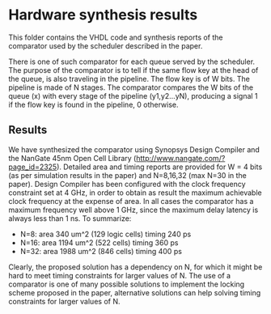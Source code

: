 # Hardware synthesis results

This folder contains the VHDL code and synthesis reports of the comparator used by the scheduler described in the paper.

There is one of such comparator for each queue served by the scheduler.
The purpose of the comparator is to tell if the same flow key at the head of the queue, is also traveling in the pipeline.
The flow key is of W bits. The pipeline is made of N stages. The comparator compares the W bits of the queue (x) with every stage of the pipeline (y1,y2...yN), producing a signal 1 if the flow key is found in the pipeline, 0 otherwise.

## Results

We have synthesized the comparator using Synopsys Design Compiler and the NanGate 45nm Open Cell Library (http://www.nangate.com/?page_id=2325).
Detailed area and timing reports are provided for W = 4 bits (as per simulation results in the paper) and N=8,16,32 (max N=30 in the paper).
Design Compiler has been configured with the clock frequency constraint set at 4 GHz, in order to obtain as result the maximum achievable clock frequency at the expense of area.
In all cases the comparator has a maximum frequency well above 1 GHz, since the maximum delay latency is always less than 1 ns. To summarize:

* N=8: area 340 um^2 (129 logic cells) timing 240 ps
* N=16: area 1194 um^2 (522 cells) timing 360 ps
* N=32: area 1988 um^2 (846 cells) timing 400 ps

Clearly, the proposed solution has a dependency on N, for which it might be hard to meet timing constraints for larger values of N.
The use of a comparator is one of many possible solutions to implement the locking scheme proposed in the paper, alternative solutions can help solving timing constraints for larger values of N.
